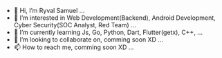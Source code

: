 - 👋 Hi, I’m Ryval Samuel ...
- 👀 I’m interested in Web Development(Backend), Android Development, Cyber Security(SOC Analyst, Red Team)   ...
- 🌱 I’m currently learning Js, Go, Python, Dart, Flutter(getx), C++, ...
- 💞️ I’m looking to collaborate on, comming soon XD ...
- 📫 How to reach me, comming soon XD  ...

<!---
ryval-samuel777/ryval-samuel777 is a ✨ special ✨ repository because its `README.md` (this file) appears on your GitHub profile.
You can click the Preview link to take a look at your changes.
--->
